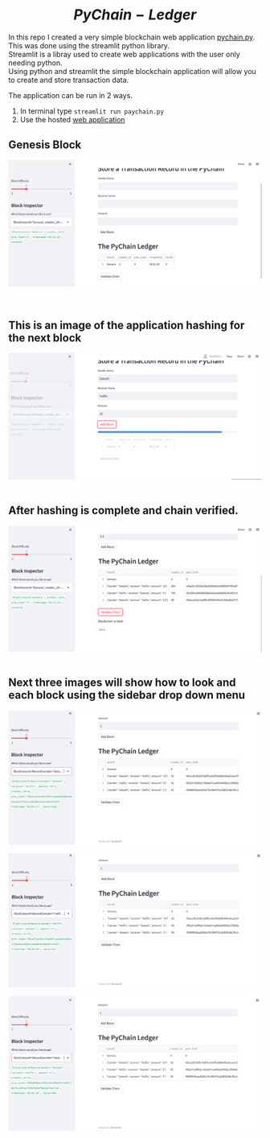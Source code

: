 # $$PyChain-Ledger$$

In this repo I created a very simple blockchain web application [pychain.py](/pychain.py). This was done using the streamlit python library. <br>
Streamlit is a libray used to create web applications with the user only needing python.<br>
Using python and streamlit the simple blockchain application will allow you to create and store transaction data.<br>

The application can be run in 2 ways.
1. In terminal type `streamlit run paychain.py`
2. Use the hosted [web application](https://olegreg762-pychain-ledger-pychain-6sothb.streamlit.app/)



## Genesis Block<br>
![alt](./images/genesis_block.png)

 <br>
 
 ## This is an image of the application hashing for the next block<br>

 ![alt](./images/hashing_block.png)<br>
<br>

 ## After hashing is complete and chain verified.

![alt](./images/blockchain_valid.png)<br>
<br>

## Next three images will show how to look and each block using the sidebar drop down menu<br>

![alt](./images/sidebar_block_1.png)<br>

![alt](./images/sidebar_block_2.png)<br>

![alt](./images/sidebar_block_3.png)<br>